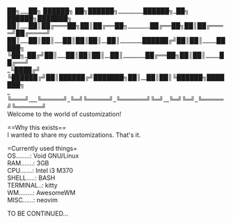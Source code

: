 <p>
██╗___██╗ ██████╗ ██╗██████╗_________██████╗_██╗ ██████╗███████╗<br>
██║___██║██╔═══██╗██║██╔══██╗________██╔══██╗██║██╔════╝██╔════╝<br>
██║___██║██║___██║██║██║__██║________██████╔╝██║██║_____█████╗  <br>
╚██╗_██╔╝██║___██║██║██║__██║________██╔══██╗██║██║_____██╔══╝  <br>
_╚████╔╝ ╚██████╔╝██║██████╔╝███████╗██║__██║██║╚██████╗███████╗<br>
_ ╚═══╝___╚═════╝_╚═╝╚═════╝_╚══════╝╚═╝__╚═╝╚═╝_╚═════╝╚══════╝<br>                                                               
                            Welcome to                                             
                            the  world                                       
                         of customization!                                  
                         
==Why this exists==  
I wanted to share my customizations. That's it.

=Currently used things=  
OS........: Void GNU/Linux  
RAM.......: 3GB  
CPU.......: Intel i3 M370  
SHELL.....: BASH  
TERMINAL..: kitty  
WM........: AwesomeWM  
MISC......: neovim  
  
TO BE CONTINUED...  
<p/>
